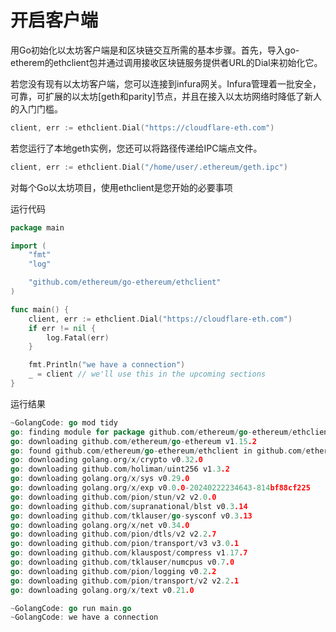 # 开启客户端

用Go初始化以太坊客户端是和区块链交互所需的基本步骤。首先，导入go-etherem的ethclient包并通过调用接收区块链服务提供者URL的Dial来初始化它。

若您没有现有以太坊客户端，您可以连接到infura网关。Infura管理着一批安全，可靠，可扩展的以太坊[geth和parity]节点，并且在接入以太坊网络时降低了新人的入门门槛。

```go
client, err := ethclient.Dial("https://cloudflare-eth.com")
```
若您运行了本地geth实例，您还可以将路径传递给IPC端点文件。

```go
client, err := ethclient.Dial("/home/user/.ethereum/geth.ipc")
```
对每个Go以太坊项目，使用ethclient是您开始的必要事项

运行代码

```go
package main

import (
    "fmt"
    "log"

    "github.com/ethereum/go-ethereum/ethclient"
)

func main() {
    client, err := ethclient.Dial("https://cloudflare-eth.com")
    if err != nil {
        log.Fatal(err)
    }

    fmt.Println("we have a connection")
    _ = client // we'll use this in the upcoming sections
}
```

运行结果

```go
~GolangCode: go mod tidy
go: finding module for package github.com/ethereum/go-ethereum/ethclient
go: downloading github.com/ethereum/go-ethereum v1.15.2
go: found github.com/ethereum/go-ethereum/ethclient in github.com/ethereum/go-ethereum v1.15.2
go: downloading golang.org/x/crypto v0.32.0
go: downloading github.com/holiman/uint256 v1.3.2
go: downloading golang.org/x/sys v0.29.0
go: downloading golang.org/x/exp v0.0.0-20240222234643-814bf88cf225
go: downloading github.com/pion/stun/v2 v2.0.0
go: downloading github.com/supranational/blst v0.3.14
go: downloading github.com/tklauser/go-sysconf v0.3.13
go: downloading golang.org/x/net v0.34.0
go: downloading github.com/pion/dtls/v2 v2.2.7
go: downloading github.com/pion/transport/v3 v3.0.1
go: downloading github.com/klauspost/compress v1.17.7
go: downloading github.com/tklauser/numcpus v0.7.0
go: downloading github.com/pion/logging v0.2.2
go: downloading github.com/pion/transport/v2 v2.2.1
go: downloading golang.org/x/text v0.21.0

~GolangCode: go run main.go
~GolangCode: we have a connection
```
